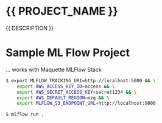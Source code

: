 # {{  PROJECT_NAME }}

{{ DESCRIPTION }}

# Sample ML Flow Project

... works with Maquette MLFlow Stack

```bash
$ export MLFLOW_TRACKING_URI=http://localhost:5000 && \
    export AWS_ACCESS_KEY_ID=access && \
    export AWS_SECRET_ACCESS_KEY=secret1234 && \
    export AWS_DEFAULT_REGION=mzg && \
    export MLFLOW_S3_ENDPOINT_URL=http://localhost:9000

$ mlflow run .
```